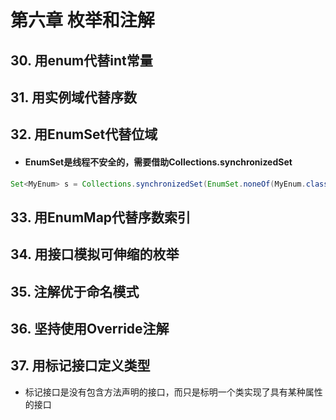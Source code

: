 # 第六章 枚举和注解

## 30. 用enum代替int常量

## 31. 用实例域代替序数

## 32. 用EnumSet代替位域
- #### EnumSet是线程不安全的，需要借助Collections.synchronizedSet
``` java 
Set<MyEnum> s = Collections.synchronizedSet(EnumSet.noneOf(MyEnum.class));
```

## 33. 用EnumMap代替序数索引

## 34. 用接口模拟可伸缩的枚举

## 35. 注解优于命名模式

## 36. 坚持使用Override注解

## 37. 用标记接口定义类型

- 标记接口是没有包含方法声明的接口，而只是标明一个类实现了具有某种属性的接口
